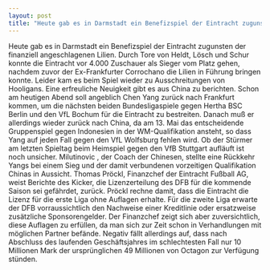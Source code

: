 ```yaml
---
layout: post
title: "Heute gab es in Darmstadt ein Benefizspiel der Eintracht zugunsten der finanziell angeschlagenen Lilien."
---
```


Heute gab es in Darmstadt ein Benefizspiel der Eintracht zugunsten der finanziell angeschlagenen Lilien. Durch Tore von Heldt, Lösch und Schur konnte die Eintracht vor 4.000 Zuschauer als Sieger vom Platz gehen, nachdem zuvor der Ex-Frankfurter Corrochano die Lilien in Führung bringen konnte. Leider kam es beim Spiel wieder zu Ausschreitungen von Hooligans. Eine erfreuliche Neuigkeit gibt es aus China zu berichten. Schon am heutigen Abend soll angeblich Chen Yang zurück nach Frankfurt kommen, um die nächsten beiden Bundesligaspiele gegen Hertha BSC Berlin und den VfL Bochum für die Eintracht zu bestreiten. Danach muß er allerdings wieder zurück nach China, da am 13. Mai das entscheidende Gruppenspiel gegen Indonesien in der WM-Qualifikation ansteht, so dass Yang auf jeden Fall gegen den VfL Wolfsburg fehlen wird. Ob der Stürmer am letzten Spieltag beim Heimspiel gegen den VfB Stuttgart aufläuft ist noch unsicher. Milutinovic , der Coach der Chinesen, stellte eine Rückkehr Yangs bei einem Sieg und der damit verbundenen vorzeitigen Qualifikation Chinas in Aussicht. Thomas Pröckl, Finanzchef der Eintracht Fußball AG, weist Berichte des Kicker, die Lizenzerteilung des DFB für die kommende Saison sei gefährdet, zurück. Pröckl rechne damit, dass die Eintracht die Lizenz für die erste Liga ohne Auflagen erhalte. Für die zweite Liga erwarte der DFB vorraussichtlich den Nachweise einer Kreditlinie oder ersatzweise zusätzliche Sponsorengelder. Der Finanzchef zeigt sich aber zuversichtlich, diese Auflagen zu erfüllen, da man sich zur Zeit schon in Verhandlungen mit möglichen Partner befände. Negativ fällt allerdings auf, dass nach Abschluss des laufenden Geschäftsjahres im schlechtesten Fall nur 10 Millionen Mark der ursprünglichen 49 Millionen von Octagon zur Verfügung stünden.
